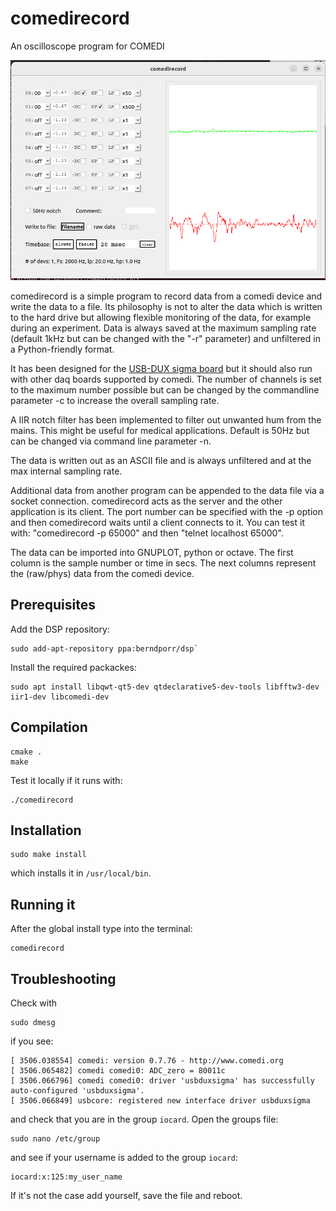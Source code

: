 # comedirecord

An oscilloscope program for COMEDI

![alt tag](screenshot.png)

comedirecord is a simple program to record data from a
comedi device and write the data to a file. Its
philosophy is not to alter the data which is written
to the hard drive but allowing flexible monitoring
of the data, for example during an experiment. Data
is always saved at the maximum sampling rate (default
1kHz but can be changed with the "-r" parameter) 
and unfiltered in a Python-friendly format.

It has been designed for the [USB-DUX sigma
board](https://github.com/glasgowneuro/usbdux) but it should also run
with other daq boards supported by comedi. The number of channels is
set to the maximum number possible but can be changed by the
commandline parameter -c to increase the overall sampling rate.

A IIR notch filter has been implemented to filter out
unwanted hum from the mains. This might be useful for 
medical applications. Default is 50Hz but can be changed
via command line parameter -n.

The data is written out as an ASCII file and is always
unfiltered and at the max internal sampling rate.

Additional data from another program can be appended to the
data file via a socket connection. comedirecord acts as the 
server and the other application is its client. The port number
can be specified with the -p option and then comedirecord
waits until a client connects to it. You can test it
with: "comedirecord -p 65000" and then
"telnet localhost 65000".

The data can be imported into GNUPLOT, python or octave. 
The first column is the sample number or time in secs. 
The next columns represent the (raw/phys) data 
from the comedi device.


## Prerequisites

Add the DSP repository:
```
sudo add-apt-repository ppa:berndporr/dsp`
```

Install the required packackes:
```
sudo apt install libqwt-qt5-dev qtdeclarative5-dev-tools libfftw3-dev iir1-dev libcomedi-dev
```

## Compilation

```
cmake .
make
```

Test it locally if it runs with:

```
./comedirecord
```

## Installation

```
sudo make install
```

which installs it in `/usr/local/bin`.


## Running it

After the global install type into the terminal:

```
comedirecord
```

## Troubleshooting

Check with
```
sudo dmesg
```

if you see:

```
[ 3506.038554] comedi: version 0.7.76 - http://www.comedi.org
[ 3506.065482] comedi comedi0: ADC_zero = 80011c
[ 3506.066796] comedi comedi0: driver 'usbduxsigma' has successfully auto-configured 'usbduxsigma'.
[ 3506.066849] usbcore: registered new interface driver usbduxsigma
```

and check that you are in the group `iocard`. Open the groups file:

```
sudo nano /etc/group
```

and see if your username is added to the group `iocard`:

```
iocard:x:125:my_user_name
```

If it's not the case add yourself, save the file and reboot.
